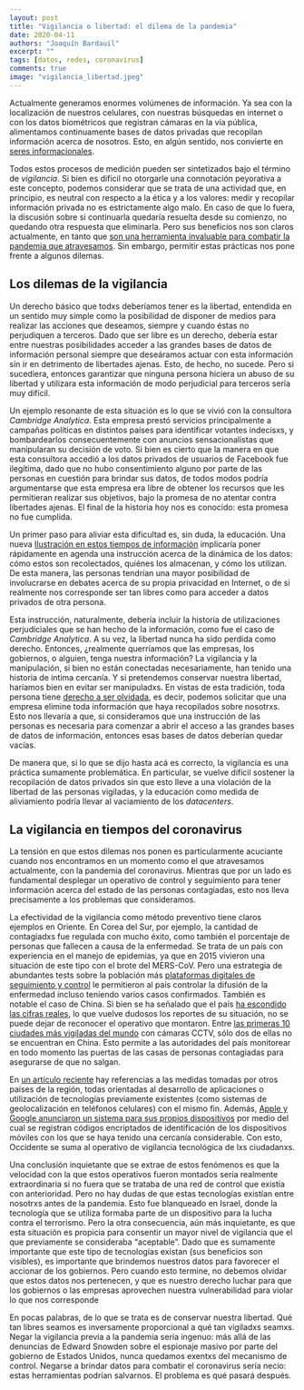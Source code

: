 ```yaml
---
layout: post
title: "Vigilancia o libertad: el dilema de la pandemia"
date: 2020-04-11
authors: "Joaquín Bardauil"
excerpt: ""
tags: [datos, redes, coronavirus]
comments: true
image: "vigilancia_libertad.jpeg"
---
```

Actualmente generamos enormes volúmenes de información. Ya sea con la localización de nuestros celulares, con nuestras búsquedas en internet o con los datos biométricos que registran cámaras en la vía pública, alimentamos continuamente bases de datos privadas que recopilan información acerca de nosotros. Esto, en algún sentido, nos convierte en [seres informacionales](https://filosofiadelfuturo.com/somos-informacion/).

Todos estos procesos de medición pueden ser sintetizados bajo el término de *vigilancia*. Si bien es difícil no otorgarle una connotación peyorativa a este concepto, podemos considerar que se trata de una actividad que, en principio, es neutral con respecto a la ética y a los valores: medir y recopilar información privada no es estrictamente algo malo. En caso de que lo fuera, la discusión sobre si continuarla quedaría resuelta desde su comienzo, no quedando otra respuesta que eliminarla. Pero sus beneficios nos son claros actualmente, en tanto que [son una herramienta invaluable para combatir la pandemia que atravesamos](https://filosofiadelfuturo.com/chips-antorchas/). Sin embargo, permitir estas prácticas nos pone frente a algunos dilemas.

## Los dilemas de la vigilancia

Un derecho básico que todxs deberíamos tener es la libertad, entendida en un sentido muy simple como la posibilidad de disponer de medios para realizar las acciones que deseamos, siempre y cuando éstas no perjudiquen a terceros. Dado que ser libre es un derecho, debería estar entre nuestras posibilidades acceder a las grandes bases de datos de información personal siempre que deseáramos actuar con esta información sin ir en detrimento de libertades ajenas. Esto, de hecho, no sucede. Pero si sucediera, entonces garantizar que ninguna persona hiciera un abuso de su libertad y utilizara esta información de modo perjudicial para terceros sería muy difícil.

Un ejemplo resonante de esta situación es lo que se vivió con la consultora *Cambridge Analytica*. Esta empresa prestó servicios principalmente a campañas políticas en distintos países para identificar votantes indecisxs, y bombardearlos consecuentemente con anuncios sensacionalistas que manipularan su decisión de voto. Si bien es cierto que la manera en que esta consultora accedió a los datos privados de usuarios de Facebook fue ilegítima, dado que no hubo consentimiento alguno por parte de las personas en cuestión para brindar sus datos, de todos modos podría argumentarse que esta empresa era libre de obtener los recursos que les permitieran realizar sus objetivos, bajo la promesa de no atentar contra libertades ajenas. El final de la historia hoy nos es conocido: esta promesa no fue cumplida.

Un primer paso para aliviar esta dificultad es, sin duda, la educación. Una nueva [Ilustración en estos tiempos de información](https://filosofiadelfuturo.com/ilustracion-en-la-era-de-la-informacion/) implicaría poner rápidamente en agenda una instrucción acerca de la dinámica de los datos: cómo estos son recolectados, quiénes los almacenan, y cómo los utilizan. De esta manera, las personas tendrían una mayor posibilidad de involucrarse en debates acerca de su propia privacidad en Internet, o de si realmente nos corresponde ser tan libres como para acceder a datos privados de otra persona.

Esta instrucción, naturalmente, debería incluir la historia de utilizaciones perjudiciales que se han hecho de la información, como fue el caso de *Cambridge Analytica*. A su vez, la libertad nunca ha sido perdida como derecho. Entonces, ¿realmente querríamos que las empresas, los gobiernos, o alguien, tenga nuestra información? La vigilancia y la manipulación, si bien no están conectadas necesariamente, han tenido una historia de íntima cercanía. Y si pretendemos conservar nuestra libertad, haríamos bien en evitar ser manipuladxs. En vistas de esta tradición, toda persona tiene [derecho a ser olvidada](https://gdpr-info.eu/art-17-gdpr/), es decir, podemos solicitar que una empresa elimine toda información que haya recopilados sobre nosotrxs. Esto nos llevaría a que, si consideramos que una instrucción de las personas es necesaria para comenzar a abrir el acceso a las grandes bases de datos de información, entonces esas bases de datos deberían quedar vacías.

De manera que, si lo que se dijo hasta acá es correcto, la vigilancia es una práctica sumamente problemática. En particular, se vuelve difícil sostener la recopilación de datos privados sin que esto lleve a una violación de la libertad de las personas vigiladas, y la educación como medida de aliviamiento podría llevar al vaciamiento de los *datacenters*. 

## La vigilancia en tiempos del coronavirus

La tensión en que estos dilemas nos ponen es particularmente acuciante cuando nos encontramos en un momento como el que atravesamos actualmente, con la pandemia del coronavirus. Mientras que por un lado es fundamental desplegar un operativo de control y seguimiento para tener información acerca del estado de las personas contagiadas, esto nos lleva precisamente a los problemas que consideramos.

La efectividad de la vigilancia como método preventivo tiene claros ejemplos en Oriente. En Corea del Sur, por ejemplo, la cantidad de contagiadxs fue regulada con mucho éxito, como también el porcentaje de personas que fallecen a causa de la enfermedad. Se trata de un país con experiencia en el manejo de epidemias, ya que en 2015 vivieron una situación de este tipo con el brote del MERS-CoV. Pero una estrategia de abundantes tests sobre la población más [plataformas digitales de seguimiento y control](https://docs.google.com/presentation/d/1jQ4NZCJbcZEuabRE709exxas37fgTy3WmoAvW6LsOkw/edit#slide=id.g81a94103b3_4_0) le permitieron al país controlar la difusión de la enfermedad incluso teniendo varios casos confirmados. También es notable el caso de China. Si bien se ha señalado que el país [ha escondido las cifras reales](https://www.bloomberg.com/news/articles/2020-04-01/china-concealed-extent-of-virus-outbreak-u-s-intelligence-says), lo que vuelve dudosos los reportes de su situación, no se puede dejar de reconocer el operativo que montaron. Entre [las primeras 10 ciudades más vigiladas del mundo](https://www.comparitech.com/vpn-privacy/the-worlds-most-surveilled-cities/) con cámaras CCTV, sólo dos de ellas no se encuentran en China. Esto permite a las autoridades del país monitorear en todo momento las puertas de las casas de personas contagiadas para asegurarse de que no salgan.

En [un artículo reciente](https://www.cnbc.com/2020/03/27/coronavirus-surveillance-used-by-governments-to-fight-pandemic-privacy-concerns.html) hay referencias a las medidas tomadas por otros países de la región, todas orientadas al desarrollo de aplicaciones o utilización de tecnologías previamente existentes (como sistemas de geolocalización en teléfonos celulares) con el mismo fin. Además, [Apple y Google anunciaron un sistema para sus propios dispositivos](https://www.xataka.com/servicios/apple-google-se-alian-frente-al-covid-19-e-integraran-sistema-seguimiento-contagios-basado-bluetooth-ios-android) por medio del cual se registran códigos encriptados de identificación de los dispositivos móviles con los que se haya tenido una cercanía considerable. Con esto, Occidente se suma al operativo de vigilancia tecnológica de lxs ciudadanxs.

Una conclusión inquietante que se extrae de estos fenómenos es que la velocidad con la que estos operativos fueron montados sería realmente extraordinaria si no fuera que se trataba de una red de control que existía con anterioridad. Pero no hay dudas de que estas tecnologías existían entre nosotrxs antes de la pandemia. Esto fue blanqueado en Israel, donde la tecnología que se utiliza formaba parte de un dispositivo para la lucha contra el terrorismo. Pero la otra consecuencia, aún más inquietante, es que esta situación es propicia para consentir un mayor nivel de vigilancia que el que previamente se consideraba “aceptable”. Dado que es sumamente importante que este tipo de tecnologías existan (sus beneficios son visibles), es importante que brindemos nuestros datos para favorecer el accionar de los gobiernos. Pero cuando esto termine, no debemos olvidar que estos datos nos pertenecen, y que es nuestro derecho luchar para que los gobiernos o las empresas aprovechen nuestra vulnerabilidad para violar lo que nos corresponde

En pocas palabras, de lo que se trata es de conservar nuestra libertad. Qué tan libres seamos es inversamente proporcional a qué tan vigiladxs seamxs. Negar la vigilancia previa a la pandemia sería ingenuo: más allá de las denuncias de Edward Snowden sobre el espionaje masivo por parte del gobierno de Estados Unidos, nunca quedamos exentxs del mecanismo de control. Negarse a brindar datos para combatir el coronavirus sería necio: estas herramientas podrían salvarnos. El problema es qué pasará después.